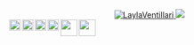 

 <div align="center">
  
  <a href="https://github.com/LaylaVentillari">
    <img src="https://github-readme-stats.vercel.app/api?username=LaylaVentillari&show_icons=true&theme=aura" alt="LaylaVentillari" />  
    <img src="https://github-readme-stats.vercel.app/api/top-langs/?username=LaylaVentillari&layout=compact&langs_count=7&theme=aura"/>
</div>
<div>
<img align="left" height="20" src="https://raw.githubusercontent.com/jakeliny/jakeliny/master/images/javascript.png">
<img align="left" height="20" src="https://raw.githubusercontent.com/jakeliny/jakeliny/master/images/typescript.png">
<img align="left" height="20" src="https://raw.githubusercontent.com/jakeliny/jakeliny/master/images/nodejs.png">
<img align="left" height="20" src="https://raw.githubusercontent.com/jakeliny/jakeliny/master/images/react.png">
<img align="left" height="30" src="https://raw.githubusercontent.com/jakeliny/jakeliny/master/images/python.png">
<img height="30" src="https://raw.githubusercontent.com/jakeliny/jakeliny/master/images/linux.png">
</div>
</div>
  

 

  

  

                                                                                                                                                                                                   
